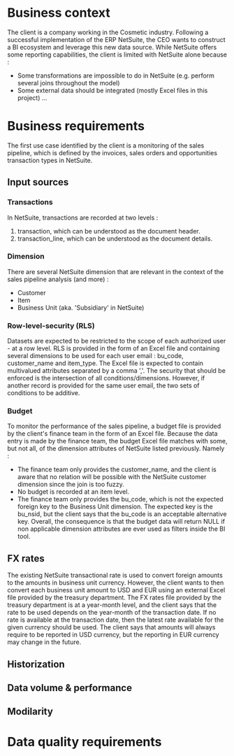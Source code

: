 # Business context

The client is a company working in the Cosmetic industry.
Following a successful implementation of the ERP NetSuite, the CEO wants to construct a BI ecosystem and leverage this new data source.
While NetSuite offers some reporting capabilities, the client is limited with NetSuite alone because :
- Some transformations are impossible to do in NetSuite (e.g. perform several joins throughout the model)
- Some external data should be integrated (mostly Excel files in this project)
...

# Business requirements
The first use case identified by the client is a monitoring of the sales pipeline, which is defined by the invoices, sales orders and opportunities transaction types in NetSuite.

## Input sources

### Transactions
In NetSuite, transactions are recorded at two levels :
1. transaction, which can be understood as the document header.
2. transaction_line, which can be understood as the document details.

### Dimension
There are several NetSuite dimension that are relevant in the context of the sales pipeline analysis (and more) :
- Customer
- Item
- Business Unit (aka. 'Subsidiary' in NetSuite)

### Row-level-security (RLS)
Datasets are expected to be restricted to the scope of each authorized user - at a row level.
RLS is provided in the form of an Excel file and containing several dimensions to be used for each user email : bu_code, customer_name and item_type.
The Excel file is expected to contain multivalued attributes separated by a comma ','.
The security that should be enforced is the intersection of all conditions/dimensions.
However, if another record is provided for the same user email, the two sets of conditions to be additive.

### Budget
To monitor the performance of the sales pipeline, a budget file is provided by the client's finance team in the form of an Excel file. 
Because the data entry is made by the finance team, the budget Excel file matches with some, but not all, of the dimension attributes of NetSuite listed previously. Namely :
- The finance team only provides the customer_name, and the client is aware that no relation will be possible with the NetSuite customer dimension since the join is too fuzzy.
- No budget is recorded at an item level.
- The finance team only provides the bu_code, which is not the expected foreign key to the Business Unit dimension. The expected key is the bu_nsid, but the client says that the bu_code is an acceptable alternative key.
Overall, the consequence is that the budget data will return NULL if non applicable dimension attributes are ever used as filters inside the BI tool.

## FX rates
The existing NetSuite transactional rate is used to convert foreign amounts to the amounts in business unit currency. However, the client wants to then convert each business unit amount to USD and EUR using an external Excel file provided by the treasury department. The FX rates file provided by the treasury department is at a year-month level, and the client says that the rate to be used depends on the year-month of the transaction date. If no rate is available at the transaction date, then the latest rate available for the given currency should be used.
The client says that amounts will always require to be reported in USD currency, but the reporting in EUR currency may change in the future.

## Historization

## Data volume & performance

## Modilarity

# Data quality requirements